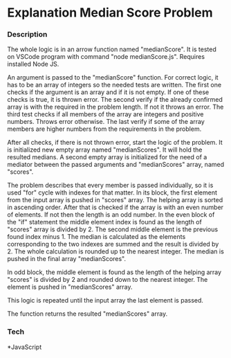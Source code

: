 # Explanation Median Score Problem


### Description

The whole logic is in an arrow function named "medianScore". It is tested on VSCode program with command "node medianScore.js". Requires installed Node JS.

An argument is passed to the "medianScore" function. For correct logic, it has to be an array of integers so the needed tests are written. The first one checks if the argument is an array and if it is not empty. If one of these checks is true, it is thrown error.
The second verify if the already confirmed array is with the required in the problem length. If not it throws an error.
The third test checks if all members of the array are integers and positive numbers. Throws error otherwise.
The last verify if some of the array members are higher numbers from the requirements in the problem.

After all checks, if there is not thrown error, start the logic of the problem.
It is initialized new empty array named "medianScores". It will hold the resulted medians.
A second empty array is initialized for the need of a mediator between the passed arguments and "medianScores" array, named "scores".

The problem describes that every member is passed individually, so it is used "for" cycle with indexes for that matter.
In its block, the first element from the input array is pushed in "scores" array. The helping array is sorted in ascending order. After that is checked if the array is with an even number of elements. If not then the length is an odd number.
In the even block of the "if" statement the middle element index is found as the length of "scores" array is divided by 2. The second middle element is the previous found index minus 1.
The median is calculated as the elements corresponding to the two indexes are summed and the result is divided by 2. The whole calculation is rounded up to the nearest integer. The median is pushed in the final array "medianScores".

In odd block, the middle element is found as the length of the helping array "scores" is divided by 2 and rounded down to the nearest integer.
The element is pushed in "medianScores" array.

This logic is repeated until the input array the last element is passed.

The function returns the resulted "medianScores" array.

### Tech

*JavaScript



    





